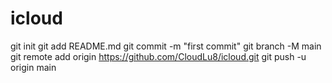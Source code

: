 # icloud

git init
git add README.md
git commit -m "first commit"
git branch -M main
git remote add origin https://github.com/CloudLu8/icloud.git
git push -u origin main
